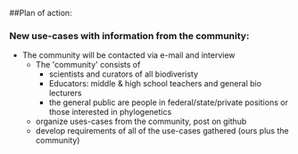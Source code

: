 ##Plan of action:
               
### New use-cases with information from the community:
   * The community will be contacted via e-mail and interview
       * The 'community' consists of 
           - scientists and curators of all biodiveristy
           - Educators: middle & high school teachers and general bio lecturers
           - the general public are people in federal/state/private positions or those interested in phylogenetics
     * organize uses-cases from the community, post on github
     * develop requirements of all of the use-cases gathered (ours plus the community)
 